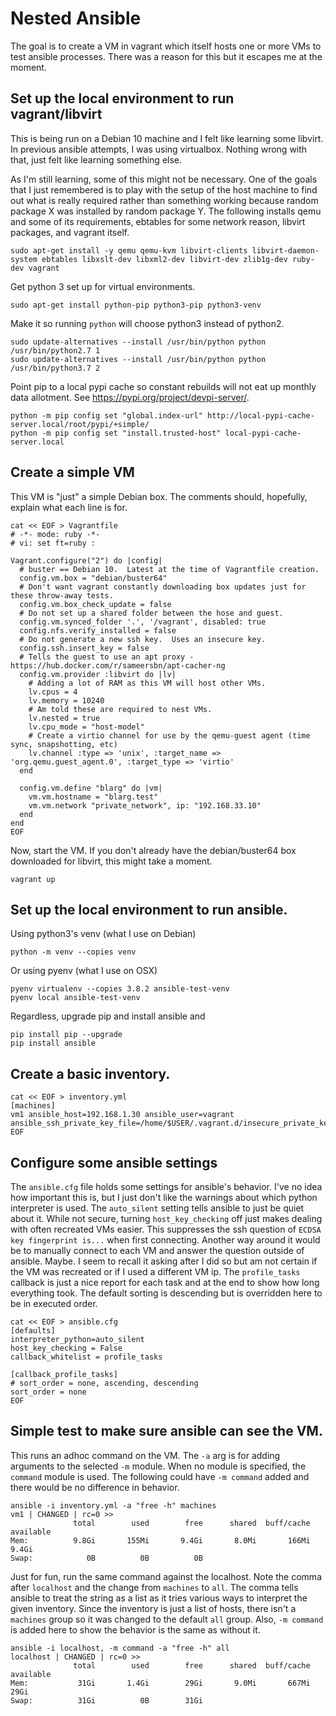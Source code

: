 # Nested Ansible

The goal is to create a VM in vagrant which itself hosts one or more VMs to test ansible processes.  There was a reason for this but it escapes me at the moment.

## Set up the local environment to run vagrant/libvirt

This is being run on a Debian 10 machine and I felt like learning some libvirt.  In previous ansible attempts, I was using virtualbox.  Nothing wrong with that, just felt like learning something else.

As I'm still learning, some of this might not be necessary.  One of the goals that I just remembered is to play with the setup of the host machine to find out what is really required rather than something working because random package X was installed by random package Y.  The following installs qemu and some of its requirements, ebtables for some network reason, libvirt packages, and vagrant itself.

    sudo apt-get install -y qemu qemu-kvm libvirt-clients libvirt-daemon-system ebtables libxslt-dev libxml2-dev libvirt-dev zlib1g-dev ruby-dev vagrant

Get python 3 set up for virtual environments.

    sudo apt-get install python-pip python3-pip python3-venv

Make it so running `python` will choose python3 instead of python2.

    sudo update-alternatives --install /usr/bin/python python /usr/bin/python2.7 1
    sudo update-alternatives --install /usr/bin/python python /usr/bin/python3.7 2

Point pip to a local pypi cache so constant rebuilds will not eat up monthly data allotment.  See https://pypi.org/project/devpi-server/.

    python -m pip config set "global.index-url" http://local-pypi-cache-server.local/root/pypi/+simple/
    python -m pip config set "install.trusted-host" local-pypi-cache-server.local

## Create a simple VM

This VM is "just" a simple Debian box.  The comments should, hopefully, explain what each line is for.

    cat << EOF > Vagrantfile
    # -*- mode: ruby -*-
    # vi: set ft=ruby :

    Vagrant.configure("2") do |config|
      # buster == Debian 10.  Latest at the time of Vagrantfile creation.
      config.vm.box = "debian/buster64"
      # Don't want vagrant constantly downloading box updates just for these throw-away tests.
      config.vm.box_check_update = false
      # Do not set up a shared folder between the hose and guest.
      config.vm.synced_folder '.', '/vagrant', disabled: true
      config.nfs.verify_installed = false
      # Do not generate a new ssh key.  Uses an insecure key.
      config.ssh.insert_key = false
      # Tells the guest to use an apt proxy - https://hub.docker.com/r/sameersbn/apt-cacher-ng
      config.vm.provider :libvirt do |lv|
        # Adding a lot of RAM as this VM will host other VMs.
        lv.cpus = 4
        lv.memory = 10240
        # Am told these are required to nest VMs.
        lv.nested = true
        lv.cpu_mode = "host-model"
        # Create a virtio channel for use by the qemu-guest agent (time sync, snapshotting, etc)
        lv.channel :type => 'unix', :target_name => 'org.qemu.guest_agent.0', :target_type => 'virtio'
      end

      config.vm.define "blarg" do |vm|
        vm.vm.hostname = "blarg.test"
        vm.vm.network "private_network", ip: "192.168.33.10"
      end
    end
    EOF

Now, start the VM.  If you don't already have the debian/buster64 box downloaded for libvirt, this might take a moment.

    vagrant up

## Set up the local environment to run ansible.
Using python3's venv (what I use on Debian)

    python -m venv --copies venv

Or using pyenv (what I use on OSX)

    pyenv virtualenv --copies 3.8.2 ansible-test-venv
    pyenv local ansible-test-venv

Regardless, upgrade pip and install ansible and 

    pip install pip --upgrade
    pip install ansible

## Create a basic inventory.

    cat << EOF > inventory.yml
    [machines]
    vm1 ansible_host=192.168.1.30 ansible_user=vagrant ansible_ssh_private_key_file=/home/$USER/.vagrant.d/insecure_private_key
    EOF

## Configure some ansible settings

The `ansible.cfg` file holds some settings for ansible's behavior.  I've no idea how important this is, but I just don't like the warnings about which python interpreter is used.  The `auto_silent` setting tells ansible to just be quiet about it.  While not secure, turning `host_key_checking` off just makes dealing with often recreated VMs easier.  This suppresses the ssh question of `ECDSA key fingerprint is...` when first connecting.  Another way around it would be to manually connect to each VM and answer the question outside of ansible.  Maybe.  I seem to recall it asking after I did so but am not certain if the VM was recreated or if I used a different VM ip.
The `profile_tasks` callback is just a nice report for each task and at the end to show how long everything took.  The default sorting is descending but is overridden here to be in executed order.

    cat << EOF > ansible.cfg
    [defaults]
    interpreter_python=auto_silent
    host_key_checking = False
    callback_whitelist = profile_tasks

    [callback_profile_tasks]
    # sort_order = none, ascending, descending
    sort_order = none
    EOF

## Simple test to make sure ansible can see the VM.

This runs an adhoc command on the VM.  The `-a` arg is for adding arguments to the selected `-m` module.  When no module is specified, the `command` module is used.  The following could have `-m command` added and there would be no difference in behavior.

    ansible -i inventory.yml -a "free -h" machines
    vm1 | CHANGED | rc=0 >>
                  total        used        free      shared  buff/cache   available
    Mem:          9.8Gi       155Mi       9.4Gi       8.0Mi       166Mi       9.4Gi
    Swap:            0B          0B          0B

Just for fun, run the same command against the localhost.  Note the comma after `localhost` and the change from `machines` to `all`.  The comma tells ansible to treat the string as a list as it tries various ways to interpret the given inventory.  Since the inventory is just a list of hosts, there isn't a `machines` group so it was changed to the default `all` group.  Also, `-m command` is added here to show the behavior is the same as without it.

    ansible -i localhost, -m command -a "free -h" all
    localhost | CHANGED | rc=0 >>
                  total        used        free      shared  buff/cache   available
    Mem:           31Gi       1.4Gi        29Gi       9.0Mi       667Mi        29Gi
    Swap:          31Gi          0B        31Gi
